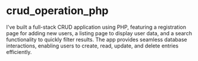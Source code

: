 # crud_operation_php
I've built a full-stack CRUD application using PHP, featuring a registration page for adding new users, a listing page to display user data, and a search functionality to quickly filter results. The app provides seamless database interactions, enabling users to create, read, update, and delete entries efficiently.
